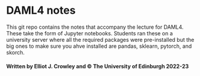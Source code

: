 # DAML4 notes

This git repo contains the notes that accompany the lecture for DAML4. These take the form of Jupyter notebooks. Students ran these on a university server where all the required packages were pre-installed but the big ones to make sure you ahve installed are pandas, sklearn, pytorch, and skorch.

#### Written by Elliot J. Crowley and &copy; The University of Edinburgh 2022-23
